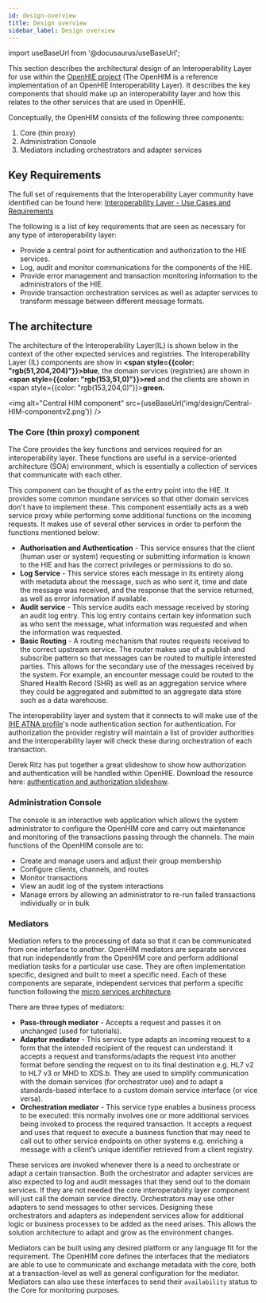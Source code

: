 ```yaml
---
id: design-overview
title: Design overview
sidebar_label: Design overview
---
```


import useBaseUrl from '@docusaurus/useBaseUrl';

This section describes the architectural design of an Interoperability Layer for use within the [OpenHIE project](https://ohie.org/) (The OpenHIM is a reference implementation of an OpenHIE Interoperability Layer). It describes the key components that should make up an interoperability layer and how this relates to the other services that are used in OpenHIE.

Conceptually, the OpenHIM consists of the following three components:

1. Core (thin proxy)
2. Administration Console
3. Mediators including orchestrators and adapter services

## Key Requirements

The full set of requirements that the Interoperability Layer community have identified can be found here: [Interoperability Layer - Use Cases and Requirements](https://wiki.ohie.org/display/SUB/Interoperability+Layer+-+Use+Cases+and+Requirements)

The following is a list of key requirements that are seen as necessary for any type of interoperability layer:

- Provide a central point for authentication and authorization to the HIE services.
- Log, audit and monitor communications for the components of the HIE.
- Provide error management and transaction monitoring information to the administrators of the HIE.
- Provide transaction orchestration services as well as adapter services to transform message between different message formats.

## The architecture

The architecture of the Interoperability Layer(IL) is shown below in the context of the other expected services and registries. The Interoperability Layer (IL) components are show in **<span style={{color: "rgb(51,204,204)"}}>blue</span>**, the domain services (registries) are shown in **<span style={{color: "rgb(153,51,0)"}}>red</span>** and the clients are shown in <span style={{color: "rgb(153,204,0)"}}>**green.**</span>

<img alt="Central HIM component" src={useBaseUrl('img/design/Central-HIM-componentv2.png')} />

### The Core (thin proxy) component

The Core provides the key functions and services required for an interoperability layer. These functions are useful in a service-oriented architecture (SOA) environment, which is essentially a collection of services that communicate with each other.

This component can be thought of as the entry point into the HIE. It provides some common mundane services so that other domain services don't have to implement these. This component essentially acts as a web service proxy while performing some additional functions on the incoming requests. It makes use of several other services in order to perform the functions mentioned below:

- **Authorisation and Authentication** - This service ensures that the client (human user or system) requesting or submitting information is known to the HIE and has the correct privileges or permissions to do so.
- **Log Service** - This service stores each message in its entirety along with metadata about the message, such as who sent it, time and date the message was received, and the response that the service returned, as well as error information if available.
- **Audit service** - This service audits each message received by storing an audit log entry. This log entry contains certain key information such as who sent the message, what information was requested and when the information was requested.
- **Basic Routing** - A routing mechanism that routes requests received to the correct upstream service. The router makes use of a publish and subscribe pattern so that messages can be routed to multiple interested parties. This allows for the secondary use of the messages received by the system. For example, an encounter message could be routed to the Shared Health Record (SHR) as well as an aggregation service where they could be aggregated and submitted to an aggregate data store such as a data warehouse.

The interoperability layer and system that it connects to will make use of the [IHE ATNA profile](http://wiki.ihe.net/index.php?title=Audit_Trail_and_Node_Authentication)'s node authentication section for authentication. For authorization the provider registry will maintain a list of provider authorities and the interoperability layer will check these during orchestration of each transaction.

Derek Ritz has put together a great slideshow to show how authorization and authentication will be handled within OpenHIE. Download the resource here: [authentication and authorization slideshow](https://wiki.ohie.org/download/attachments/11370499/13-10-16%20authentication%20and%20authorization.pptx?version=1&modificationDate=1381995929235&api=v2).

### Administration Console

The console is an interactive web application which allows the system administrator to configure the OpenHIM core and carry out maintenance and monitoring of the transactions passing through the channels. The main functions of the OpenHIM console are to:

- Create and manage users and adjust their group membership
- Configure clients, channels, and routes
- Monitor transactions
- View an audit log of the system interactions
- Manage errors by allowing an administrator to re-run failed transactions individually or in bulk

### Mediators

Mediation refers to the processing of data so that it can be communicated from one interface to another. OpenHIM mediators are separate services that run independently from the OpenHIM core and perform additional mediation tasks for a particular use case. They are often implementation specific, designed and built to meet a specific need. Each of these components are separate, independent services that perform a specific function following the [micro services architecture](http://yobriefca.se/blog/2013/04/29/micro-service-architecture/).

There are three types of mediators:

- **Pass-through mediator** - Accepts a request and passes it on unchanged (used for tutorials).
- **Adaptor mediator** - This service type adapts an incoming request to a form that the intended recipient of the request can understand: it accepts a request and transforms/adapts the request into another format before sending the request on to its final destination e.g. HL7 v2 to HL7 v3 or MHD to XDS.b. They are used to simplify communication with the domain services (for orchestrator use) and to adapt a standards-based interface to a custom domain service interface (or vice versa).
- **Orchestration mediator** - This service type enables a business process to be executed: this normally involves one or more additional services being invoked to process the required transaction. It accepts a request and uses that request to execute a business function that may need to call out to other service endpoints on other systems e.g. enriching a message with a client’s unique identifier retrieved from a client registry.

These services are invoked whenever there is a need to orchestrate or adapt a certain transaction. Both the orchestrator and adapter services are also expected to log and audit messages that they send out to the domain services. If they are not needed the core interoperability layer component will just call the domain service directly. Orchestrators may use other adapters to send messages to other services. Designing these orchestrators and adapters as independent services allow for additional logic or business processes to be added as the need arises. This allows the solution architecture to adapt and grow as the environment changes.

Mediators can be built using any desired platform or any language fit for the requirement. The OpenHIM core defines the interfaces that the mediators are able to use to communicate and exchange metadata with the core, both at a transaction-level as well as general configuration for the mediator. Mediators can also use these interfaces to send their `availability` status to the Core for monitoring purposes.
